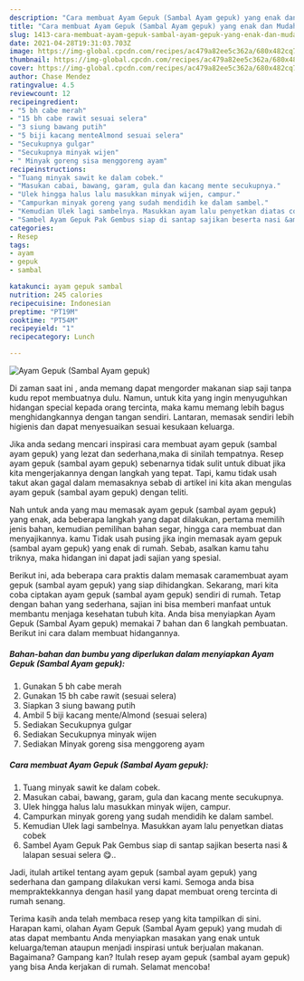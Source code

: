 ```yaml
---
description: "Cara membuat Ayam Gepuk (Sambal Ayam gepuk) yang enak dan Mudah Dibuat"
title: "Cara membuat Ayam Gepuk (Sambal Ayam gepuk) yang enak dan Mudah Dibuat"
slug: 1413-cara-membuat-ayam-gepuk-sambal-ayam-gepuk-yang-enak-dan-mudah-dibuat
date: 2021-04-28T19:31:03.703Z
image: https://img-global.cpcdn.com/recipes/ac479a82ee5c362a/680x482cq70/ayam-gepuk-sambal-ayam-gepuk-foto-resep-utama.jpg
thumbnail: https://img-global.cpcdn.com/recipes/ac479a82ee5c362a/680x482cq70/ayam-gepuk-sambal-ayam-gepuk-foto-resep-utama.jpg
cover: https://img-global.cpcdn.com/recipes/ac479a82ee5c362a/680x482cq70/ayam-gepuk-sambal-ayam-gepuk-foto-resep-utama.jpg
author: Chase Mendez
ratingvalue: 4.5
reviewcount: 12
recipeingredient:
- "5 bh cabe merah"
- "15 bh cabe rawit sesuai selera"
- "3 siung bawang putih"
- "5 biji kacang menteAlmond sesuai selera"
- "Secukupnya gulgar"
- "Secukupnya minyak wijen"
- " Minyak goreng sisa menggoreng ayam"
recipeinstructions:
- "Tuang minyak sawit ke dalam cobek."
- "Masukan cabai, bawang, garam, gula dan kacang mente secukupnya."
- "Ulek hingga halus lalu masukkan minyak wijen, campur."
- "Campurkan minyak goreng yang sudah mendidih ke dalam sambel."
- "Kemudian Ulek lagi sambelnya. Masukkan ayam lalu penyetkan diatas cobek"
- "Sambel Ayam Gepuk Pak Gembus siap di santap sajikan beserta nasi &amp; lalapan sesuai selera 😋.."
categories:
- Resep
tags:
- ayam
- gepuk
- sambal

katakunci: ayam gepuk sambal 
nutrition: 245 calories
recipecuisine: Indonesian
preptime: "PT19M"
cooktime: "PT54M"
recipeyield: "1"
recipecategory: Lunch

---
```



![Ayam Gepuk (Sambal Ayam gepuk)](https://img-global.cpcdn.com/recipes/ac479a82ee5c362a/680x482cq70/ayam-gepuk-sambal-ayam-gepuk-foto-resep-utama.jpg)

Di zaman  saat ini , anda memang dapat mengorder makanan siap saji tanpa kudu repot membuatnya dulu. Namun, untuk kita yang ingin menyuguhkan hidangan special kepada orang tercinta, maka kamu memang lebih bagus menghidangkannya dengan tangan sendiri. Lantaran, memasak sendiri lebih higienis dan dapat menyesuaikan sesuai kesukaan keluarga.

Jika anda sedang mencari inspirasi cara membuat ayam gepuk (sambal ayam gepuk) yang lezat dan sederhana,maka di sinilah tempatnya. Resep ayam gepuk (sambal ayam gepuk)  sebenarnya tidak sulit untuk dibuat jika kita mengerjakannya dengan langkah yang tepat. Tapi, kamu tidak usah takut akan gagal dalam memasaknya 
sebab di artikel ini kita akan mengulas ayam gepuk (sambal ayam gepuk) dengan teliti.  



Nah untuk anda yang mau memasak ayam gepuk (sambal ayam gepuk) yang enak, ada beberapa langkah yang dapat dilakukan, pertama memilih jenis bahan, kemudian pemilihan bahan segar, hingga cara membuat dan menyajikannya. kamu Tidak usah pusing jika ingin memasak ayam gepuk (sambal ayam gepuk) yang enak di rumah. Sebab, asalkan kamu  tahu triknya, maka hidangan ini dapat jadi sajian yang spesial.

Berikut ini, ada beberapa cara praktis  dalam memasak caramembuat ayam gepuk (sambal ayam gepuk) yang siap dihidangkan. Sekarang, mari kita coba ciptakan ayam gepuk (sambal ayam gepuk) sendiri di rumah. Tetap dengan bahan yang sederhana, sajian ini bisa memberi manfaat untuk membantu menjaga kesehatan tubuh kita. Anda bisa menyiapkan Ayam Gepuk (Sambal Ayam gepuk) memakai 7 bahan dan 6 langkah pembuatan. Berikut ini cara dalam membuat hidangannya.

<!--inarticleads1-->

##### Bahan-bahan dan bumbu yang diperlukan dalam menyiapkan Ayam Gepuk (Sambal Ayam gepuk):

1. Gunakan 5 bh cabe merah
1. Gunakan 15 bh cabe rawit (sesuai selera)
1. Siapkan 3 siung bawang putih
1. Ambil 5 biji kacang mente/Almond (sesuai selera)
1. Sediakan Secukupnya gulgar
1. Sediakan Secukupnya minyak wijen
1. Sediakan  Minyak goreng sisa menggoreng ayam




<!--inarticleads2-->

##### Cara membuat Ayam Gepuk (Sambal Ayam gepuk):

1. Tuang minyak sawit ke dalam cobek.
1. Masukan cabai, bawang, garam, gula dan kacang mente secukupnya.
1. Ulek hingga halus lalu masukkan minyak wijen, campur.
1. Campurkan minyak goreng yang sudah mendidih ke dalam sambel.
1. Kemudian Ulek lagi sambelnya. Masukkan ayam lalu penyetkan diatas cobek
1. Sambel Ayam Gepuk Pak Gembus siap di santap sajikan beserta nasi &amp; lalapan sesuai selera 😋..




Jadi, itulah artikel tentang  ayam gepuk (sambal ayam gepuk)  yang sederhana dan gampang dilakukan versi kami. Semoga anda bisa mempraktekkannya dengan hasil yang dapat membuat oreng tercinta di rumah senang. 

Terima kasih anda telah membaca resep yang kita tampilkan di sini. Harapan kami, olahan  Ayam Gepuk (Sambal Ayam gepuk) yang mudah di atas dapat membantu Anda menyiapkan masakan yang enak untuk keluarga/teman ataupun menjadi inspirasi untuk berjualan makanan. Bagaimana? Gampang kan? Itulah resep ayam gepuk (sambal ayam gepuk) yang bisa Anda kerjakan di rumah. Selamat mencoba!

